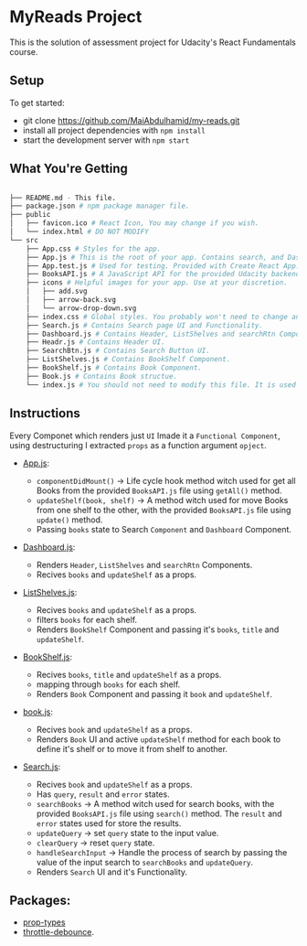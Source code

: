 # MyReads Project

This is the solution of assessment project for Udacity's React Fundamentals course.

## Setup

To get started:

* git clone https://github.com/MaiAbdulhamid/my-reads.git
* install all project dependencies with `npm install`
* start the development server with `npm start`

## What You're Getting

```bash

├── README.md - This file.
├── package.json # npm package manager file.
├── public
│   ├── favicon.ico # React Icon, You may change if you wish.
│   └── index.html # DO NOT MODIFY
└── src
    ├── App.css # Styles for the app.
    ├── App.js # This is the root of your app. Contains search, and Dashboard Components.
    ├── App.test.js # Used for testing. Provided with Create React App. Testing is encouraged, but not required.
    ├── BooksAPI.js # A JavaScript API for the provided Udacity backend.
    ├── icons # Helpful images for your app. Use at your discretion.
    │   ├── add.svg
    │   ├── arrow-back.svg
    │   └── arrow-drop-down.svg
    ├── index.css # Global styles. You probably won't need to change anything here.
    ├── Search.js # Contains Search page UI and Functionality.
    ├── Dashboard.js # Contains Header, ListShelves and searchRtn Components.
    ├── Headr.js # Contains Header UI.
    ├── SearchBtn.js # Contains Search Button UI.
    ├── ListShelves.js # Contains BookShelf Component.
    ├── BookShelf.js # Contains Book Component.
    ├── Book.js # Contains Book structue.
    └── index.js # You should not need to modify this file. It is used for DOM rendering only.
```

## Instructions

Every Componet which renders just `UI` Imade it a `Functional Component`, using destructuring I extracted `props` as a function argument `opject`. 

- [App.js](src/App.js):

  * `componentDidMount()` -> Life cycle hook method witch used for get all Books from the provided `BooksAPI.js` file using `getAll()` method.
  * `updateShelf(book, shelf)` -> A method witch used for move Books from one shelf to the other, with the provided `BooksAPI.js` file using `update()` method.
  * Passing `books` state to Search `Component` and `Dashboard` Component.

- [Dashboard.js](src/Dashboard.js):

  * Renders `Header`, `ListShelves` and `searchRtn` Components.
  * Recives `books` and `updateShelf` as a props.

- [ListShelves.js](src/ListShelves.js):

  * Recives `books` and `updateShelf` as a props.
  * filters `books` for each shelf.
  * Renders `BookShelf` Component and passing it's `books`, `title` and `updateShelf`.

- [BookShelf.js](src/BookShelf.js):

  * Recives `books`, `title` and `updateShelf` as a props.
  * mapping through `books` for each shelf.
  * Renders `Book` Component and passing it `book` and `updateShelf`.

- [book.js](src/book.js):

  * Recives `book` and `updateShelf` as a props.
  * Renders `Book` UI and active `updateShelf` method for each book to define it's shelf or to move it from shelf to another.
  
- [Search.js](src/Search.js):

  * Recives `book` and `updateShelf` as a props.
  * Has `query`, `result` and `error` states.
  * `searchBooks` -> A method witch used for search books, with the provided `BooksAPI.js` file using `search()` method. The `result` and `error` states used for store the results.
  * `updateQuery` -> set `query` state to the input value.
  * `clearQuery` -> reset `query` state.
  * `handleSearchInput` -> Handle the process of search by passing the value of the input search to `searchBooks` and `updateQuery`.
  * Renders `Search` UI and it's Functionality.

## Packages: 
- [prop-types](https://www.npmjs.com/package/prop-types) 
- [throttle-debounce](https://www.npmjs.com/package/throttle-debounce).
